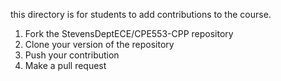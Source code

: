 this directory is for students to add contributions to the course.  

1. Fork the StevensDeptECE/CPE553-CPP repository
2. Clone your version of the repository
3. Push your contribution
4. Make a pull request
